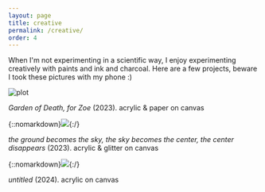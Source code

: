 ```yaml
---
layout: page
title: creative
permalink: /creative/
order: 4
---
```


When I'm not experimenting in a scientific way, I enjoy experimenting creatively with paints and ink and charcoal. Here are a few projects, beware I took these pictures with my phone :)

![plot](tenderreaperi.png?raw=true "Garden of Death, for Zoe")

_Garden of Death, for Zoe_ (2023). acrylic & paper on canvas



{::nomarkdown}<img src="theground.png">{:/}

_the ground becomes the sky, the sky becomes the center, the center disappears_ (2023). acrylic & glitter on canvas



{::nomarkdown}<img src="flowers_textured.png">{:/}

_untitled_ (2024). acrylic on canvas
